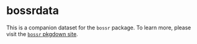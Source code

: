 # bossrdata

This is a companion dataset for the `bossr` package. To learn more, please visit the [`bossr` pkgdown site](https://pennsive.github.io/bossr/).

